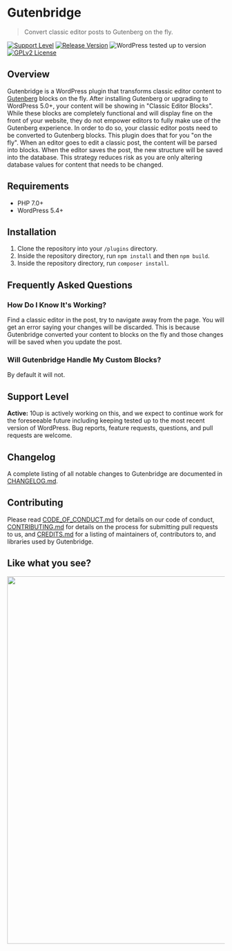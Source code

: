 # Gutenbridge

>  Convert classic editor posts to Gutenberg on the fly.

[![Support Level](https://img.shields.io/badge/support-active-green.svg)](#support-level) [![Release Version](https://img.shields.io/github/release/10up/gutenbridge.svg)](https://github.com/10up/gutenbridge/releases/latest) ![WordPress tested up to version](https://img.shields.io/badge/WordPress-v5.5%20tested-success.svg) [![GPLv2 License](https://img.shields.io/github/license/10up/gutenbridge.svg)](https://github.com/10up/gutenbridge/blob/develop/LICENSE.md)

## Overview

Gutenbridge is a WordPress plugin that transforms classic editor content to [Gutenberg](https://wordpress.org/gutenberg/) blocks on the fly. After installing Gutenberg or upgrading to WordPress 5.0+, your content will be showing in "Classic Editor Blocks". While these blocks are completely functional and will display fine on the front of your website, they do not empower editors to fully make use of the Gutenberg experience.  In order to do so, your classic editor posts need to be converted to Gutenberg blocks. This plugin does that for you "on the fly". When an editor goes to edit a classic post, the content will be parsed into blocks. When the editor saves the post, the new structure will be saved into the database. This strategy reduces risk as you are only altering database values for content that needs to be changed.

## Requirements

* PHP 7.0+
* WordPress 5.4+

## Installation

1. Clone the repository into your `/plugins` directory.
2. Inside the repository directory, run `npm install` and then `npm build`.
3. Inside the repository directory, run `composer install`.

## Frequently Asked Questions

### How Do I Know It's Working?

Find a classic editor in the post, try to navigate away from the page. You will get an error saying your changes will be discarded. This is because Gutenbridge converted your content to blocks on the fly and those changes will be saved when you update the post.

### Will Gutenbridge Handle My Custom Blocks?

By default it will not.

## Support Level

**Active:** 10up is actively working on this, and we expect to continue work for the foreseeable future including keeping tested up to the most recent version of WordPress.  Bug reports, feature requests, questions, and pull requests are welcome.

## Changelog

A complete listing of all notable changes to Gutenbridge are documented in [CHANGELOG.md](https://github.com/10up/gutenbridge/blob/develop/CHANGELOG.md).

## Contributing

Please read [CODE_OF_CONDUCT.md](https://github.com/10up/gutenbridge/blob/develop/CODE_OF_CONDUCT.md) for details on our code of conduct, [CONTRIBUTING.md](https://github.com/10up/gutenbridge/blob/develop/CONTRIBUTING.md) for details on the process for submitting pull requests to us, and [CREDITS.md](https://github.com/10up/gutenbridge/blob/develop/CREDITS.md) for a listing of maintainers of, contributors to, and libraries used by Gutenbridge.

## Like what you see?

<p align="center">
<a href="http://10up.com/contact/"><img src="https://10up.com/uploads/2016/10/10up-Github-Banner.png" width="850"></a>
</p>

